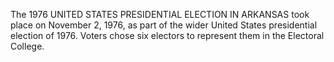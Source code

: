 The 1976 UNITED STATES PRESIDENTIAL ELECTION IN ARKANSAS took place on November 2, 1976, as part of the wider United States presidential election of 1976. Voters chose six electors to represent them in the Electoral College.
